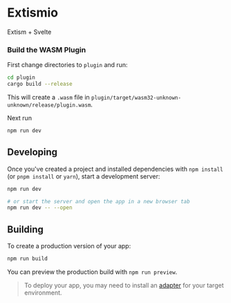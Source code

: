 # Extismio

Extism + Svelte

### Build the WASM Plugin

First change directories to `plugin` and run:

```bash
cd plugin
cargo build --release
```

This will create a `.wasm` file in `plugin/target/wasm32-unknown-unknown/release/plugin.wasm`.

Next run

```bash
npm run dev
```

## Developing

Once you've created a project and installed dependencies with `npm install` (or `pnpm install` or `yarn`), start a development server:

```bash
npm run dev

# or start the server and open the app in a new browser tab
npm run dev -- --open
```

## Building

To create a production version of your app:

```bash
npm run build
```

You can preview the production build with `npm run preview`.

> To deploy your app, you may need to install an [adapter](https://kit.svelte.dev/docs/adapters) for your target environment.
